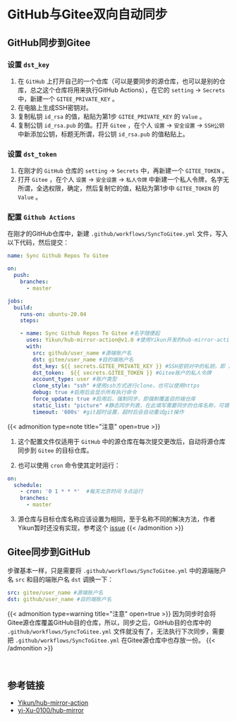 # GitHub与Gitee双向自动同步


## GitHub同步到Gitee

### 设置 `dst_key` 

1. 在 `GitHub` 上打开自己的一个仓库（可以是要同步的源仓库，也可以是别的仓库，总之这个仓库将用来执行GitHub Actions），在它的 `setting` → `Secrets` 中，新建一个 `GITEE_PRIVATE_KEY` 。
2. 在电脑上生成SSH密钥对。
3. 复制私钥 `id_rsa` 的值，粘贴为第1步 `GITEE_PRIVATE_KEY` 的 `Value` 。
3. 复制公钥 `id_rsa.pub` 的值。打开 `Gitee` ，在个人 `设置` → `安全设置` → `SSH公钥` 中新添加公钥，标题无所谓，将公钥 `id_rsa.pub` 的值粘贴上。

### 设置 `dst_token` 

1. 在刚才的 `GitHub` 仓库的 `setting` → `Secrets` 中，再新建一个 `GITEE_TOKEN` 。
2. 打开 `Gitee` ，在个人 `设置` → `安全设置` → `私人令牌` 中新建一个私人令牌，名字无所谓，全选权限，确定，然后复制它的值，粘贴为第1步中 `GITEE_TOKEN` 的 `Value` 。

### 配置 `Github Actions` 

在刚才的GitHub仓库中，新建 `.github/workflows/SyncToGitee.yml` 文件，写入以下代码，然后提交：

```yaml
name: Sync Github Repos To Gitee

on:
  push:
    branches:
      - master

jobs:
  build:
    runs-on: ubuntu-20.04
    steps:

    - name: Sync Github Repos To Gitee #名字随便起
      uses: Yikun/hub-mirror-action@v1.0 #使用Yikun开发的hub-mirror-action
      with:
        src: github/user_name #源端账户名
        dst: gitee/user_name #目的端账户名
        dst_key: ${{ secrets.GITEE_PRIVATE_KEY }} #SSH密钥对中的私钥，即 id_rsa
        dst_token:  ${{ secrets.GITEE_TOKEN }} #Gitee账户的私人令牌
        account_type: user #账户类型
        clone_style: "ssh" #使用ssh方式进行clone，也可以使用https
        debug: true #启用后会显示所有执行命令
        force_update: true #启用后，强制同步，即强制覆盖目的端仓库
        static_list: "picture" #静态同步列表，在此填写需要同步的仓库名称，可填写多个
        timeout: '600s' #git超时设置，超时后会自动重试git操作
```

{{< admonition type=note title="注意" open=true >}}
1. 这个配置文件仅适用于 `GitHub` 中的源仓库在每次提交更改后，自动将源仓库同步到 `Gitee` 的目标仓库。

2. 也可以使用 `cron` 命令使其定时运行：

```yaml
on:
  schedule:
    - cron: '0 1 * * *'  #每天北京时间 9点运行
    branches:
      - master
```

3. 源仓库与目标仓库名称应该设置为相同，至于名称不同的解决方法，作者Yikun暂时还没有实现，参考这个 [issue](https://github.com/Yikun/hub-mirror-action/issues/64) 
{{< /admonition >}}

## Gitee同步到GitHub

步骤基本一样，只是需要将 `.github/workflows/SyncToGitee.yml` 中的源端账户名 `src` 和目的端账户名 `dst` 调换一下：

```yaml
src: gitee/user_name #源端账户名
dst: github/user_name #目的端账户名
```

{{< admonition type=warning title="注意" open=true >}}
因为同步时会将Gitee源仓库覆盖GitHub目的仓库，所以，同步之后，GitHub目的仓库中的 `.github/workflows/SyncToGitee.yml` 文件就没有了，无法执行下次同步，需要把 `.github/workflows/SyncToGitee.yml` 在Gitee源仓库中也存放一份。
{{< /admonition >}}

</br>

## 参考链接
- [Yikun/hub-mirror-action](https://github.com/Yikun/hub-mirror-action)
- [yi-Xu-0100/hub-mirror](https://github.com/yi-Xu-0100/hub-mirror)

